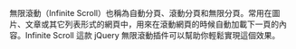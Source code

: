 無限滾動（Infinite Scroll）也稱為自動分頁、滾動分頁和無限分頁。常用在圖片、文章或其它列表形式的網頁中，用來在滾動網頁的時候自動加載下一頁的內容。Infinite Scroll 這款 jQuery 無限滾動插件可以幫助你輕鬆實現這個效果。
